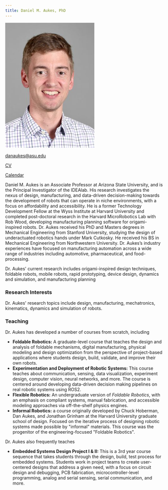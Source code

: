 ```yaml
---
title: Daniel M. Aukes, PhD
---
```

![](/assets/images/headshots/aukes.jpg)

[danaukes@asu.edu](mailto://danaukes@asu.edu)

[CV]()

[Calendar](/lab-info/aukes_calendar)

Daniel M. Aukes is an Associate Professor at Arizona State University, and is the Principal Investigator of the IDEAlab.  His research investigates the nexus of design, manufacturing, and data-driven decision-making towards the development of robots that can operate in niche environments, with a focus on affordability and accessibility.  He is a former Technology Development Fellow at the Wyss Institute at Harvard University and completed post-doctoral research in the Harvard MicroRobotics Lab with Rob Wood, developing manufacturing planning software for origami-inspired robots.  Dr. Aukes received his PhD and Masters degrees in Mechanical Engineering from Stanford University, studying the design of underactuated robotics hands under Mark Cutkosky.  He received his BS in Mechanical Engineering from Northwestern University.  Dr. Aukes’s industry experiences have focused on manufacturing automation across a wide range of industries including automotive, pharmaceutical, and food-processing.

Dr. Aukes' current research includes origami-inspired design techniques, foldable robots, mobile robots, rapid prototyping, device design, dynamics and simulation, and manufacturing planning

### Research Interests

Dr. Aukes' research topics include design, manufacturing, mechatronics, kinematics, dynamics and simulation of robots.

### Teaching

Dr. Aukes has developed a number of courses from scratch, including

* **Foldable Robotics:** A graduate-level course that teaches the design and analysis of foldable mechanisms, digital manufacturing, physical modeling and design optimization from the perspective of project-based applications where students design, build, validate, and improve their own robots.
* **Experimentation and Deployment of Robotic Systems:**  This course teaches about communication, sensing, data visualization, experiment design, computer vision, neural networks, and more.  The course is centered around developing data-driven decision making pipelines on real robotic systems using ROS2.
* **Flexible Robotics:** An undergraduate version of _Foldable Robotics_, with an emphasis on compliant systems, manual fabrication, and accessible modeling approaches via off-the-shelf physics engines.
* **Informal Robotics:** a course originally developed by Chuck Hoberman, Dan Aukes, and Jonathan Grinham at the Harvard University graduate school of design.  Focused on the iterative process of designing robotic systems made possible by "informal" materials.  This course was the progenitor of the engineering-focused "Foldable Robotics".

Dr. Aukes also frequently teaches

* **Embedded Systems Design Project I & II:** This is a 3rd year course sequence that takes students through the design, build, test process for embedded systems.  Students work in project teams to create user-centered designs that address a given need, with a focus on circuit design and debugging, PCB fabrication, microcontroller-level programming, analog and serial sensing, serial communication, and more.